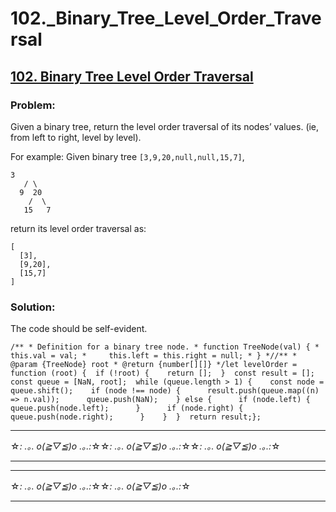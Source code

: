 # 102.\_Binary_Tree_Level_Order_Traversal

## [102. Binary Tree Level Order Traversal](https://leetcode.com/problems/binary-tree-level-order-traversal/description/)

### Problem:

Given a binary tree, return the level order traversal of its nodes’ values. (ie, from left to right, level by level).

For example: Given binary tree `[3,9,20,null,null,15,7]`,

```
3
   / \
  9  20
    /  \
   15   7
```

return its level order traversal as:

```
[
  [3],
  [9,20],
  [15,7]
]
```

### Solution:

The code should be self-evident.

```
/** * Definition for a binary tree node. * function TreeNode(val) { *     this.val = val; *     this.left = this.right = null; * } *//** * @param {TreeNode} root * @return {number[][]} */let levelOrder = function (root) {  if (!root) {    return [];  }  const result = [];  const queue = [NaN, root];  while (queue.length > 1) {    const node = queue.shift();    if (node !== node) {      result.push(queue.map((n) => n.val));      queue.push(NaN);    } else {      if (node.left) {        queue.push(node.left);      }      if (node.right) {        queue.push(node.right);      }    }  }  return result;};
```

---

☆*: .｡. o(≧▽≦)o .｡.:*☆☆*: .｡. o(≧▽≦)o .｡.:*☆☆*: .｡. o(≧▽≦)o .｡.:*☆

---

---

☆*: .｡. o(≧▽≦)o .｡.:*☆☆*: .｡. o(≧▽≦)o .｡.:*☆

---
